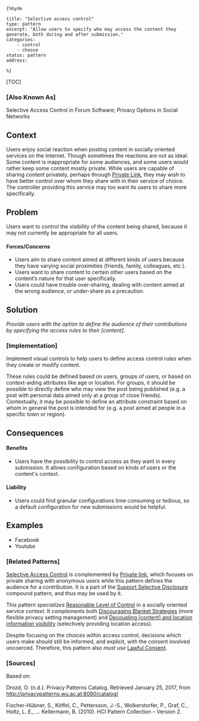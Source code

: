    {%hyde

    title: "Selective access control"
    type: pattern
    excerpt: "Allow users to specify who may access the content they generate, both during and after submission."
    categories:
        - control
        - choose
    status: pattern
    address:

    %}

[TOC]

### [Also Known As]
<!-- All other names the pattern is known by.-->

Selective Access Control in Forum Software;
Privacy Options in Social Networks


## Context
<!-- The situations in which the pattern may apply.-->

Users enjoy social reaction when posting content in socially oriented services on the Internet. Though sometimes the reactions are not as ideal. Some content is inappropriate for some audiences, and some users would rather keep some content mostly private. While users are capable of sharing content privately, perhaps through [Private Link](Private-Link), they may wish to have better control over whom they share with in their service of choice. The controller providing this service may too want its users to share more specifically.

## Problem
<!-- The problem a pattern addresses, including a list of forces describing why a problem might be difficult to solve.-->

Users want to control the visibility of the content being shared, because it may not currently be appropriate for all users.

#### Forces/Concerns
- Users aim to share content aimed at different kinds of users because they have varying social proximities (friends, family, colleagues, etc.).
- Users want to share content to certain other users based on the content’s nature for that user specifically.
- Users could have trouble over-sharing, dealing with content aimed at the wrong audience, or under-share as a precaution.

## Solution
<!-- A concise description of how the pattern addresses the problem.-->

_Provide users with the option to define the audience of their contributions by specifying the access rules to their [content]._

<!--### [Structure]-->
<!--A detailed specification of the structural aspects of the pattern. A class diagram if applicable.-->


### [Implementation]
<!--Guidelines for implementing the pattern; code fragments; suggested PETS; policy fragments.-->

Implement visual controls to help users to define access control rules when they create or modify content.

These rules could be defined based on users, groups of users, or based on context-aiding attributes like age or location. For groups, it should be possible to directly define who may view the post being published (e.g. a post with personal data aimed only at a group of close friends). Contextually, it may be possible to define an attribute constraint based on whom in general the post is intended for (e.g. a post aimed at people in a specific town or region).

## Consequences
<!--The advantages (benefits) and disadvantages (liabilities) of applying the pattern.-->

#### Benefits
- Users have the possibility to control access as they want in every submission. It allows configuration based on kinds of users or the content's context.

#### Liability
- Users could find granular configurations time consuming or tedious, so a default configuration for new submissions would be helpful.

<!--### [Constraints]-->
<!-- limitations as a consequence of applying the pattern.-->



## Examples
<!--Motivational example to see how the pattern is applied.-->

- Facebook
- Youtube

<!--### [Known Uses]-->
<!-- Pointers to various applications of the pattern.-->



<!--## See Also-->
<!-- Any pointers to relevant information, not contained in the subfields below.-->



### [Related Patterns]
<!-- Supporting and conflicting patterns-->

[Selective Access Control](Selective-Access-Control)
 is complemented by [Private link](Private-link), which focuses on private sharing with anonymous users while this pattern defines the audience for a contribution. It is a part of the [Support Selective Disclosure](Support-Selective-Disclosure) compound pattern, and thus may be used by it.

This pattern _specializes_ [Reasonable Level of Control](Reasonable-Level-of-Control) in a socially oriented service context. It _complements_ both [Discouraging Blanket Strategies](Discouraging-Blanket-Strategies) (more flexible privacy setting management) and [Decoupling [content] and location information visibility](Decoupling-[content]-and-location-information-visibility) (selectively providing location access).

Despite focusing on the choices within access control, decisions which users make should still be informed, and explicit, with the consent involved uncoerced. Therefore, this pattern also _must use_ [Lawful Consent](Lawful-Consent).

### [Sources]
<!-- References to the original source of the pattern.-->

Based on:

Drozd, O. (n.d.). Privacy Patterns Catalog. Retrieved January 25, 2017, from http://privacypatterns.wu.ac.at:8080/catalog/

Fischer-Hübner, S., Köffel, C., Pettersson, J.-S., Wolkerstorfer, P., Graf, C., Holtz, L. E., … Kellermann, B. (2010). HCI Pattern Collection – Version 2.


<!--## General Comments-->
<!-- Separate discussion on the pattern.-->



<!--## Tags-->
<!-- User definable descriptors for additional correlation.-->




